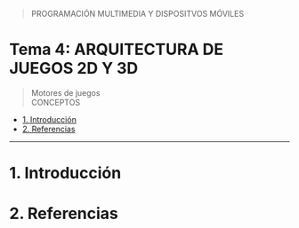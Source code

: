 > PROGRAMACIÓN MULTIMEDIA Y DISPOSITVOS MÓVILES

# Tema 4: ARQUITECTURA DE JUEGOS 2D Y 3D <!-- omit in toc -->
> Motores de juegos  
> CONCEPTOS



- [1. Introducción](#1-introducción)
- [2. Referencias](#2-referencias)



---


# 1. Introducción




# 2. Referencias
